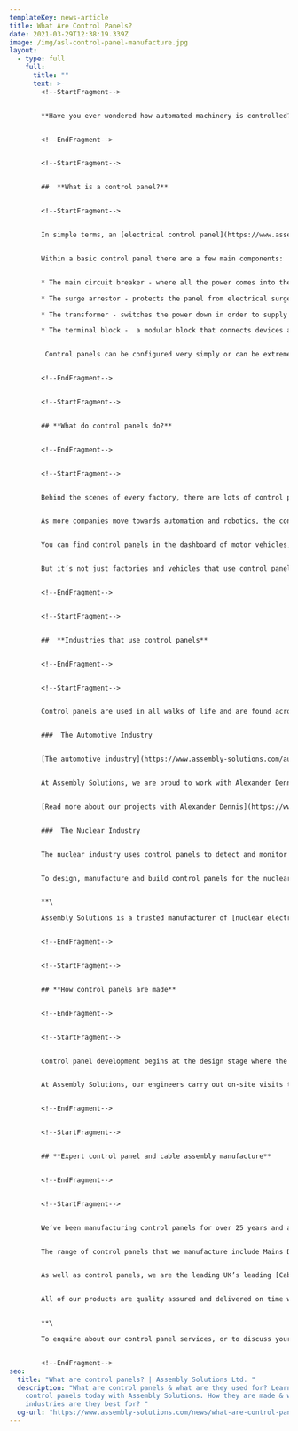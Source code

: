 ```yaml
---
templateKey: news-article
title: What Are Control Panels?
date: 2021-03-29T12:38:19.339Z
image: /img/asl-control-panel-manufacture.jpg
layout:
  - type: full
    full:
      title: ""
      text: >-
        <!--StartFragment-->


        **Have you ever wondered how automated machinery is controlled? The answer lies in the control panel. This amazing piece of kit is responsible for keeping automated equipment on track. Discover what control panels are, how they work and how they are made in our guide.**


        <!--EndFragment-->


        <!--StartFragment-->


        ##  **What is a control panel?**


        <!--StartFragment-->


        In simple terms, an [electrical control panel](https://www.assembly-solutions.com/electrical-control-panels) is a metal panel or enclosure that contains a combination of electrical devices. These devices monitor and control equipment using electrical power and send signals to direct the operation of machines or equipment.  


        Within a basic control panel there are a few main components:


        * The main circuit breaker - where all the power comes into the panel from various devices.

        * The surge arrestor - protects the panel from electrical surges such as a lightning strike. 

        * The transformer - switches the power down in order to supply smaller devices.

        * The terminal block -  a modular block that connects devices and joins two or more wires together. 


         Control panels can be configured very simply or can be extremely complex to meet the needs of different industrial environments.


        <!--EndFragment-->


        <!--StartFragment-->


        ## **What do control panels do?**


        <!--EndFragment-->


        <!--StartFragment-->


        Behind the scenes of every factory, there are lots of control panels that drive the process and keep it working efficiently. Factories use control panels to operate functions like production lines or conveyor equipment. 


        As more companies move towards automation and robotics, the control panel plays a pivotal role in controlling the entire manufacturing process. A well designed control panel will reduce downtime, increase productivity and protect vital equipment. 


        You can find control panels in the dashboard of motor vehicles, ships and aircraft. The panels are used to monitor and gauge information such as speed and distance. They also operate essential systems like motor control, navigation and autopilot. 


        But it’s not just factories and vehicles that use control panels. Organisations around the globe rely on control panels for many daily processes. From mainframe computers to security systems or life saving medical equipment.


        <!--EndFragment-->


        <!--StartFragment-->


        ##  **Industries that use control panels**


        <!--EndFragment-->


        <!--StartFragment-->


        Control panels are used in all walks of life and are found across [a vast range of industries](https://www.assembly-solutions.com/industries) including automotive, utility, agriculture, security and leisure. Most of these industries will use bespoke control panels designed and manufactured by a specialist team. 


        ###  The Automotive Industry 


        [The automotive industry](https://www.assembly-solutions.com/automotive-control-panel) is experiencing a green revolution with the electrification of vehicles from buses and trucks, to agricultural equipment. To meet the demands of this changing technology, businesses require innovative control panels that facilitate the development of their products and services as they adapt and grow. 


        At Assembly Solutions, we are proud to work with Alexander Dennis, a global leader in the design and manufacture of double deck buses. For over 10 years we have developed and fabricated a range of control panels alongside their other [electric products](https://www.assembly-solutions.com/). 


        [Read more about our projects with Alexander Dennis](https://www.assembly-solutions.com/projects/alexander-dennis/) and why they consider us to be the UK’s best control panel manufacturer. 


        ###  The Nuclear Industry 


        The nuclear industry uses control panels to detect and monitor plant activity. The control room in a nuclear power station contains a combination of complex panels and boards. This equipment is safety-critical and control panels must be 100% reliable. 


        To design, manufacture and build control panels for the nuclear industry requires a wealth of knowledge and experience. The panels are more complex and technical than in other sectors and are made by a [team of specialist panel builders](https://www.assembly-solutions.com/control-panels). 


        **\

        Assembly Solutions is a trusted manufacturer of [nuclear electrical control panel equipment](https://www.assembly-solutions.com/nuclear-control-panel). We have over 10 years of experience in the Nuclear Industry.  We are proud to be an approved supplier to Sellafield power station and have even built special cells within our factory where Sellafield’s panels are produced.**


        <!--EndFragment-->


        <!--StartFragment-->


        ## **How control panels are made**


        <!--EndFragment-->


        <!--StartFragment-->


        Control panel development begins at the design stage where the manufacturer works closely with the customer to understand their ideas and develop a fitting design. The panels are manufactured in a state of the art facility using quality panel wiring alongside computer-aided design. Each panel is tested and quality approved before the final installation. 


        At Assembly Solutions, our engineers carry out on-site visits to discuss your project and develop the most cost-effective solution for your business. Our team offers a flexible service and fast turnaround times on all of our panel builds.


        <!--EndFragment-->


        <!--StartFragment-->


        ## **Expert control panel and cable assembly manufacture**


        <!--EndFragment-->


        <!--StartFragment-->


        We’ve been manufacturing control panels for over 25 years and are the preferred supplier to an impressive list of global companies including; Aston Martin, [Siemens](https://www.assembly-solutions.com/projects/siemens/) and Vodafone. 


        The range of control panels that we manufacture include Mains Distribution Control Boxes, Leak Detection Panels, Winch mounted Vehicle Control Panels, Ultraviolet water treatment Control Panels and many more! 


        As well as control panels, we are the leading UK’s leading [Cable Assembly](https://www.assembly-solutions.com/cable-assembly) and [Panel Wiring](https://www.assembly-solutions.com/wiring-harness) Manufacturers. Proud winners of Manufacturing Business of the Year Award. 


        All of our products are quality assured and delivered on time with excellent customer service. 


        **\

        To enquire about our control panel services, or to discuss your electrical assembly project, [contact our knowledgeable team today](https://www.assembly-solutions.com/).**


        <!--EndFragment-->
seo:
  title: "What are control panels? | Assembly Solutions Ltd. "
  description: "What are control panels & what are they used for? Learn all about
    control panels today with Assembly Solutions. How they are made & what
    industries are they best for? "
  og-url: "https://www.assembly-solutions.com/news/what-are-control-panels/ "
---
```


